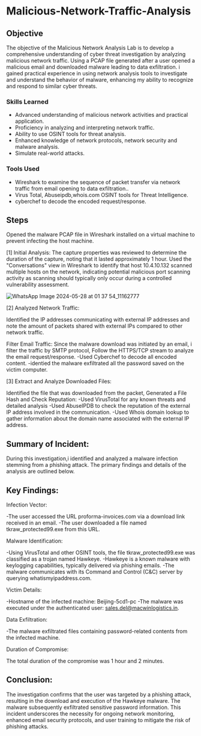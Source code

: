 # Malicious-Network-Traffic-Analysis

## Objective

The objective of the Malicious Network Analysis Lab is to develop a comprehensive understanding of cyber threat investigation by analyzing malicious network traffic. Using a PCAP file generated after a user opened a malicious email and downloaded malware leading to data exfiltration. i gained practical experience in using network analysis tools to investigate and understand the behavior of malware, enhancing my ability to recognize and respond to similar cyber threats.


### Skills Learned

- Advanced understanding of malicious network activities and practical application.
- Proficiency in analyzing and interpreting network traffic.
- Ability to use OSINT tools for threat analysis.
- Enhanced knowledge of network protocols, network security and malware analysis.
- Simulate real-world attacks.

### Tools Used

- Wireshark to examine the sequence of packet transfer via network traffic  from email opening to data exfiltration..
- Virus Total, Abuseipdb,whois.com OSINT tools for Threat Intelligence.
- cyberchef to decode the encoded request/response.
## Steps
Opened the malware PCAP file in Wireshark installed on a virtual machine to prevent infecting the host machine.

[1] Initial Analysis:
The capture properties was reviewed to determine the duration of the capture, noting that it lasted approximately 1 hour. Used the "Conversations" view in Wireshark to identify that host 10.4.10.132 scanned multiple hosts on the network, indicating potential malicious port scanning activity  as scanning should typically only occur during a controlled vulnerability assessment.

![WhatsApp Image 2024-05-28 at 01 37 54_11162777](https://github.com/Ola-11/Maliciou-Network-Traffic-Analysis/assets/90369121/7cb72d2c-578e-4781-ab3a-864e8bdb64c8)

[2] Analyzed Network Traffic:

Identified the IP addresses communicating with external IP addresses and note the amount of packets shared with external IPs compared to other network traffic.

Filter Email Traffic: Since the malware download was initiated by an email, i filter the traffic by SMTP protocol, Follow the HTTPS/TCP stream to analyze the email request/response. 
-Used Cyberchef to decode all encoded content.
-identied the malware exfiltrated all the password saved on the victim computer.

[3] Extract and Analyze Downloaded Files: 

Identified the file that was downloaded from the packet, Generated a File Hash and Check Reputation:
-Used VirusTotal for any known threats and detailed analysis
-Used AbuseIPDB to check the reputation of the external IP address involved in the communication.
-Used Whois domain lookup to gather information about the domain name associated with the external IP address.

## Summary of Incident:
During this investigation,i identified and analyzed a malware infection stemming from a phishing attack. The primary findings and details of the analysis are outlined below.

## Key Findings:

Infection Vector:

-The user accessed the URL proforma-invoices.com via a download link received in an email.
-The user downloaded a file named tkraw_protected99.exe from this URL.

Malware Identification:

-Using VirusTotal and other OSINT tools, the file tkraw_protected99.exe was classified as a trojan named Hawkeye.
-Hawkeye is a known malware with keylogging capabilities, typically delivered via phishing emails.
-The malware communicates with its Command and Control (C&C) server by querying whatismyipaddress.com.

Victim Details:

-Hostname of the infected machine: Beijing-5cd1-pc
-The malware was executed under the authenticated user: sales.del@macwinlogistics.in.

Data Exfiltration:

-The malware exfiltrated files containing password-related contents from the infected machine.

Duration of Compromise:

The total duration of the compromise was 1 hour and 2 minutes.

## Conclusion:
The investigation confirms that the user was targeted by a phishing attack, resulting in the download and execution of the Hawkeye malware. The malware subsequently exfiltrated sensitive password information. This incident underscores the necessity for ongoing network monitoring, enhanced email security protocols, and user training to mitigate the risk of phishing attacks.


